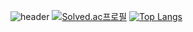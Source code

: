 ![header](https://capsule-render.vercel.app/api?type=soft&color=auto&height=300&section=header&text=Welcome!!&fontSize=90)
[![Solved.ac프로필](http://mazassumnida.wtf/api/v2/generate_badge?boj=zhdqks)](https://solved.ac/zhdqks)
[![Top Langs](https://github-readme-stats.vercel.app/api/top-langs/?username=ckdhkdwns)](https://github.com/ckdhkdwns/github-readme-stats)

